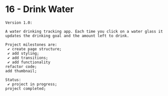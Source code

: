 # 16 - Drink Water

    Version 1.0:

    A water drinking tracking app. Each time you click on a water glass it updates the drinking goal and the amount left to drink.

    Project milestones are:
     ✔ create page structure;
     ✔ add styling;
     ✔ add transitions;
     ✔ add functionality
    refactor code;
    add thumbnail;

    Status:
     ✔ project in progress;
    project completed;
